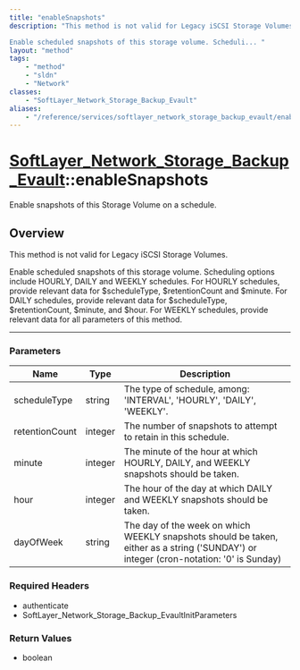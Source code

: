 ```yaml
---
title: "enableSnapshots"
description: "This method is not valid for Legacy iSCSI Storage Volumes. 

Enable scheduled snapshots of this storage volume. Scheduli... "
layout: "method"
tags:
    - "method"
    - "sldn"
    - "Network"
classes:
    - "SoftLayer_Network_Storage_Backup_Evault"
aliases:
    - "/reference/services/softlayer_network_storage_backup_evault/enableSnapshots"
---
```

# [SoftLayer_Network_Storage_Backup_Evault](/reference/services/SoftLayer_Network_Storage_Backup_Evault)::enableSnapshots


Enable snapshots of this Storage Volume on a schedule.


## Overview 
This method is not valid for Legacy iSCSI Storage Volumes. 

Enable scheduled snapshots of this storage volume. Scheduling options include HOURLY, DAILY and WEEKLY schedules. For HOURLY schedules, provide relevant data for $scheduleType, $retentionCount and $minute. For DAILY schedules, provide relevant data for $scheduleType, $retentionCount, $minute, and $hour. For WEEKLY schedules, provide relevant data for all parameters of this method. 

-----

### Parameters 
|Name | Type | Description |
| --- | --- | --- |
|scheduleType| string| The type of schedule, among: 'INTERVAL', 'HOURLY', 'DAILY', 'WEEKLY'.|
|retentionCount| integer| The number of snapshots to attempt to retain in this schedule.|
|minute| integer| The minute of the hour at which HOURLY, DAILY, and WEEKLY snapshots should be taken.|
|hour| integer| The hour of the day at which DAILY and WEEKLY snapshots should be taken.|
|dayOfWeek| string| The day of the week on which WEEKLY snapshots should be taken, either as a string ('SUNDAY') or integer (cron-notation: '0' is Sunday)|


### Required Headers
* authenticate
* SoftLayer_Network_Storage_Backup_EvaultInitParameters


### Return Values
* boolean




